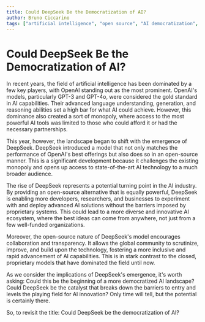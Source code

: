 ```yaml
---
title: Could DeepSeek Be the Democratization of AI?
author: Bruno Ciccarino
tags: ["artificial intelligence", "open source", "AI democratization", "DeepSeek", "OpenAI", "machine learning", "software"]
---
```


# Could DeepSeek Be the Democratization of AI?

In recent years, the field of artificial intelligence has been dominated by a few key players, with OpenAI standing out as the most prominent. OpenAI's models, particularly GPT-3 and GPT-4o, were considered the gold standard in AI capabilities. Their advanced language understanding, generation, and reasoning abilities set a high bar for what AI could achieve. However, this dominance also created a sort of monopoly, where access to the most powerful AI tools was limited to those who could afford it or had the necessary partnerships.

This year, however, the landscape began to shift with the emergence of DeepSeek. DeepSeek introduced a model that not only matches the performance of OpenAI's best offerings but also does so in an open-source manner. This is a significant development because it challenges the existing monopoly and opens up access to state-of-the-art AI technology to a much broader audience.

The rise of DeepSeek represents a potential turning point in the AI industry. By providing an open-source alternative that is equally powerful, DeepSeek is enabling more developers, researchers, and businesses to experiment with and deploy advanced AI solutions without the barriers imposed by proprietary systems. This could lead to a more diverse and innovative AI ecosystem, where the best ideas can come from anywhere, not just from a few well-funded organizations.

Moreover, the open-source nature of DeepSeek's model encourages collaboration and transparency. It allows the global community to scrutinize, improve, and build upon the technology, fostering a more inclusive and rapid advancement of AI capabilities. This is in stark contrast to the closed, proprietary models that have dominated the field until now.

As we consider the implications of DeepSeek's emergence, it's worth asking: Could this be the beginning of a more democratized AI landscape? Could DeepSeek be the catalyst that breaks down the barriers to entry and levels the playing field for AI innovation? Only time will tell, but the potential is certainly there.

So, to revisit the title: Could DeepSeek be the democratization of AI?